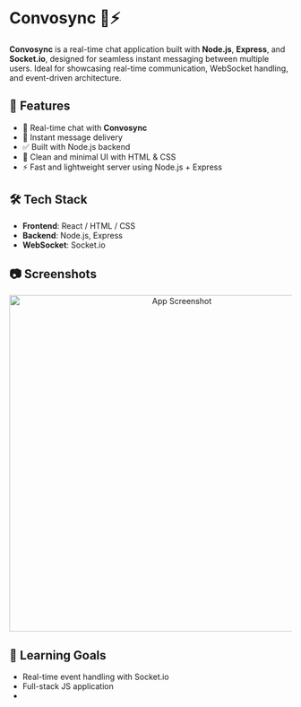 # Convosync 💬⚡

**Convosync** is a real-time chat application built with **Node.js**, **Express**, and **Socket.io**, designed for seamless instant messaging between multiple users. Ideal for showcasing real-time communication, WebSocket handling, and event-driven architecture.

## 🚀 Features
- 🔗 Real-time chat with **Convosync**
- 📝 Instant message delivery
- ✅ Built with Node.js backend
- 🎨 Clean and minimal UI with HTML & CSS
- ⚡ Fast and lightweight server using Node.js + Express

## 🛠️ Tech Stack
- **Frontend**: React / HTML / CSS
- **Backend**: Node.js, Express
- **WebSocket**: Socket.io

## 📷 Screenshots
<p align="center">
  <img src="https://github.com/user-attachments/assets/2811a312-a2bb-4ba6-a2e7-a26b531acc71" width="600" alt="App Screenshot">
</p>



## 🧠 Learning Goals
- Real-time event handling with Socket.io
- Full-stack JS application
- 
